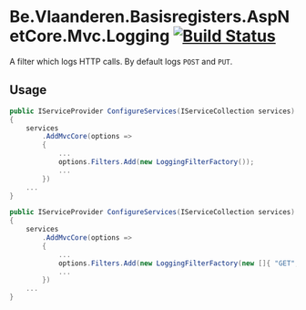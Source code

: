 # Be.Vlaanderen.Basisregisters.AspNetCore.Mvc.Logging [![Build Status](https://github.com/Informatievlaanderen/http-logging-filter/workflows/CI/badge.svg)](https://github.com/Informatievlaanderen/http-logging-filter/actions)

A filter which logs HTTP calls.
By default logs `POST` and `PUT`.

## Usage

```csharp
public IServiceProvider ConfigureServices(IServiceCollection services)
{
    services
        .AddMvcCore(options =>
        {
            ...
            options.Filters.Add(new LoggingFilterFactory());
            ...
        })
    ...
}
```

```csharp
public IServiceProvider ConfigureServices(IServiceCollection services)
{
    services
        .AddMvcCore(options =>
        {
            ...
            options.Filters.Add(new LoggingFilterFactory(new []{ "GET", "POST", "PUT", "DELETE" }));
            ...
        })
    ...
}
```
